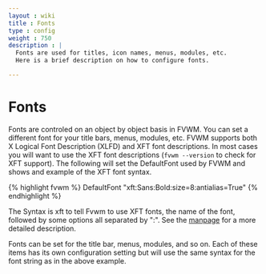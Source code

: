 ```yaml
---
layout : wiki
title : Fonts
type : config
weight : 750
description : |
  Fonts are used for titles, icon names, menus, modules, etc.
  Here is a brief description on how to configure fonts.

---
```


# Fonts

Fonts are controled on an object by object basis in FVWM. You can set a different font
for your title bars, menus, modules, etc. FVWM supports both X Logical Font
Description (XLFD) and XFT font descriptions. In most cases you will want to
use the XFT font descriptions (`fvwm --version` to check for XFT support).
The following will set the DefaultFont used by FVWM and shows and example of
the XFT font syntax.


{% highlight fvwm %}
DefaultFont "xft:Sans:Bold:size=8:antialias=True"
{% endhighlight %}

The Syntax is xft to tell Fvwm to use XFT fonts, the name of the font, followed
by some options all separated by ":". See the [manpage](
http://fvwm.org/documentation/manpages/fvwm.html#lbAY) for a more detailed
description.

Fonts can be set for the title bar, menus, modules, and so on. Each of these
items has its own configuration setting but will use the same syntax for
the font string as in the above example.

